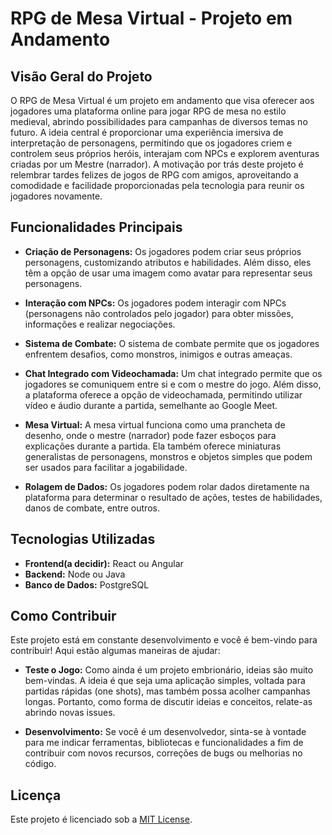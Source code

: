 # RPG de Mesa Virtual - Projeto em Andamento

## Visão Geral do Projeto

O RPG de Mesa Virtual é um projeto em andamento que visa oferecer aos jogadores uma plataforma online para jogar RPG de mesa no estilo medieval, abrindo possibilidades para campanhas de diversos temas no futuro. A ideia central é proporcionar uma experiência imersiva de interpretação de personagens, permitindo que os jogadores criem e controlem seus próprios heróis, interajam com NPCs e explorem aventuras criadas por um Mestre (narrador). A motivação por trás deste projeto é relembrar tardes felizes de jogos de RPG com amigos, aproveitando a comodidade e facilidade proporcionadas pela tecnologia para reunir os jogadores novamente.

## Funcionalidades Principais

- **Criação de Personagens:** Os jogadores podem criar seus próprios personagens, customizando atributos e habilidades. Além disso, eles têm a opção de usar uma imagem como avatar para representar seus personagens.
  
- **Interação com NPCs:** Os jogadores podem interagir com NPCs (personagens não controlados pelo jogador) para obter missões, informações e realizar negociações.
  
- **Sistema de Combate:** O sistema de combate permite que os jogadores enfrentem desafios, como monstros, inimigos e outras ameaças.
  
- **Chat Integrado com Videochamada:** Um chat integrado permite que os jogadores se comuniquem entre si e com o mestre do jogo. Além disso, a plataforma oferece a opção de videochamada, permitindo utilizar vídeo e áudio durante a partida, semelhante ao Google Meet.
  
- **Mesa Virtual:** A mesa virtual funciona como uma prancheta de desenho, onde o mestre (narrador) pode fazer esboços para explicações durante a partida. Ela também oferece miniaturas generalistas de personagens, monstros e objetos simples que podem ser usados para facilitar a jogabilidade.

- **Rolagem de Dados:** Os jogadores podem rolar dados diretamente na plataforma para determinar o resultado de ações, testes de habilidades, danos de combate, entre outros.

## Tecnologias Utilizadas

- **Frontend(a decidir):** React ou Angular
- **Backend:** Node ou Java
- **Banco de Dados:** PostgreSQL

## Como Contribuir

Este projeto está em constante desenvolvimento e você é bem-vindo para contribuir! Aqui estão algumas maneiras de ajudar:

- **Teste o Jogo:** Como ainda é um projeto embrionário, ideias são muito bem-vindas. A ideia é que seja uma aplicação simples, voltada para partidas rápidas (one shots), mas também possa acolher campanhas longas. Portanto, como forma de discutir ideias e conceitos, relate-as abrindo novas issues.
  
- **Desenvolvimento:** Se você é um desenvolvedor, sinta-se à vontade para me indicar ferramentas, bibliotecas e funcionalidades a fim de contribuir com novos recursos, correções de bugs ou melhorias no código.


## Licença

Este projeto é licenciado sob a [MIT License](LICENSE).
